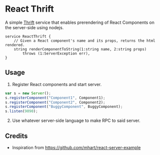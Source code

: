 # React Thrift
A simple [Thrift](https://thrift.apache.org/) service that enables prerendering
of React Components on the server-side using nodejs.

```thrift
service ReactThrift {
    // Given a React component's name and its props, returns the html rendered.
    string renderComponentToString(1:string name, 2:string props)
        throws (1:ServerException err),
}
```

## Usage
1. Register React components and start server.

```js
var s = new Server();
s.registerComponent("Component1", Component1);
s.registerComponent("Component2", Component2);
s.registerComponent("BuggyComponent", BuggyComponent);
s.listen(9090);
```

2. Use whatever server-side language to make RPC to said server.


## Credits
- Inspiration from https://github.com/mhart/react-server-example
